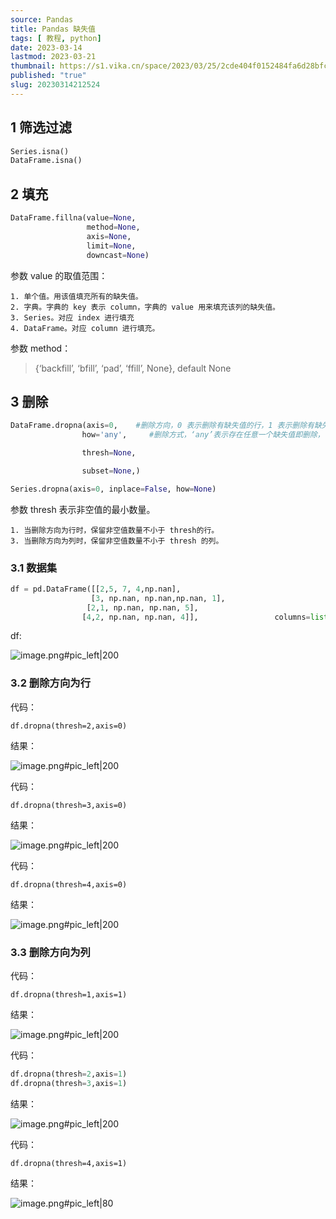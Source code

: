 ```yaml
---
source: Pandas
title: Pandas 缺失值
tags: [ 教程, python]
date: 2023-03-14
lastmod: 2023-03-21 
thumbnail: https://s1.vika.cn/space/2023/03/25/2cde404f0152484fa6d28bfc6bfaeab0?attname=QJ6272362943.jpg
published: "true"
slug: 20230314212524
---
```



## 1 筛选过滤  

```python
Series.isna()
DataFrame.isna()
```  

## 2 填充  

```python
DataFrame.fillna(value=None,
                 method=None,
                 axis=None,
                 limit=None,
                 downcast=None)
```  

参数 value 的取值范围： 

	1. 单个值。用该值填充所有的缺失值。
	2. 字典。字典的 key 表示 column，字典的 value 用来填充该列的缺失值。
	3. Series。对应 index 进行填充
	4. DataFrame。对应 column 进行填充。  

参数 method：
>{‘backfill’, ‘bfill’, ‘pad’, ‘ffill’, None}, default None  

## 3 删除  

```python
DataFrame.dropna(axis=0,    #删除方向，0 表示删除有缺失值的行，1 表示删除有缺失值的列
                how='any',     #删除方式，‘any’表示存在任意一个缺失值即删除，‘all’表示该行/列所有值都缺失时才删除,

                thresh=None,    

                subset=None,)

Series.dropna(axis=0, inplace=False, how=None)
```  

参数 thresh 表示非空值的最小数量。


	1. 当删除方向为行时，保留非空值数量不小于 thresh的行。
	3. 当删除方向为列时，保留非空值数量不小于 thresh 的列。  

### 3.1 数据集  

```python
df = pd.DataFrame([[2,5, 7, 4,np.nan],
                  [3, np.nan, np.nan,np.nan, 1],
                 [2,1, np.nan, np.nan, 5],
                [4,2, np.nan, np.nan, 4]],                 columns=list('ABCDE'))  
```  

df:

![image.png#pic_left|200](https://s1.vika.cn/space/2023/03/14/d35251b19dba48e599d506b863278222)  

### 3.2 删除方向为行

代码：  

`df.dropna(thresh=2,axis=0)`  

结果：

![image.png#pic_left|200](https://s1.vika.cn/space/2023/03/14/7601cd2bc67f40aa98da95901759a6da)

代码：  

`df.dropna(thresh=3,axis=0)`  

结果：

![image.png#pic_left|200](https://s1.vika.cn/space/2023/03/14/acfb3cd8bf23403a9336f526905da31f)

代码：  

`df.dropna(thresh=4,axis=0)`  

结果：

![image.png#pic_left|200](https://s1.vika.cn/space/2023/03/14/59df39693c57433fb34d20564fb9a7ec)

### 3.3 删除方向为列  

代码：  

`df.dropna(thresh=1,axis=1)`  

结果：

![image.png#pic_left|200](https://s1.vika.cn/space/2023/03/14/625ef71dfa7c460db17a6cd8c286dffb)

代码：  

```python
df.dropna(thresh=2,axis=1)
df.dropna(thresh=3,axis=1)
```  

结果：

![image.png#pic_left|200](https://s1.vika.cn/space/2023/03/14/ee9c1ec2d623447e8da4450e907a39ad)

代码：  

`df.dropna(thresh=4,axis=1)`  

结果：

![image.png#pic_left|80](https://s1.vika.cn/space/2023/03/14/94d2fa9ee64c4685b43f7664ac946bce)
